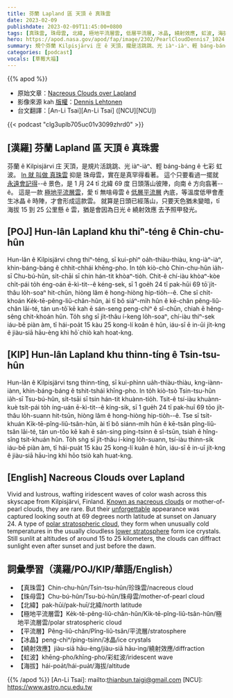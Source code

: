 ```yaml
---
title: 芬蘭 Lapland 區 天頂 ê 真珠雲
date: 2023-02-09
publishdate: 2023-02-09T11:45:00+0800
tags: [真珠雲, 珠母雲, 北緯, 極地平流層雲, 低層平流層, 冰晶, 繞射效應, 虹波, 海拔]
hero: https://apod.nasa.gov/apod/fap/image/2302/PearlCloudDennis7_1024.jpg
summary: 規个芬蘭 Kilpisjärvi 庄 ê 天頂，攏是活跳跳、光 iàⁿ-iàⁿ、輕 báng-báng ê 彩色虹波。In 就 叫做 真珠雲 抑是 珠母雲。
categories: [podcast]
vocals: [草莓大福]
---
```


{{% apod %}}

- 原始文章：[Nacreous Clouds over Lapland](https://apod.nasa.gov/apod/ap230209.html)
- 影像來源 kah [版權][copyright]：[Dennis Lehtonen](https://www.instagram.com/astrodenniina/)
- 台文翻譯：[An-Li Tsai][An-Li Tsai] ([NCU][NCU])

{{< podcast "clg3uplb705uc01v3099zhrd0" >}}

## [漢羅] 芬蘭 Lapland 區 天頂 ê 真珠雲
芬蘭 ê Kilpisjärvi 庄 天頂，是規片活跳跳、光 iàⁿ-iàⁿ、輕 báng-báng ê 七彩 虹波。
[In 就 叫做 真珠雲][Known as nacreous clouds] 抑是 珠母雲，實在是真罕得看著。
這个只要看過一擺就 [永遠會記得][unforgettable]--ê 景色，是 1 月 24 tī 北緯 69 度 日頭落山彼陣，向南 ê 方向翕著--ê。
這是一款 [極地平流層雲][polar stratospheric cloud]，愛 tī 無啥毋雲 ê [低層平流層][lower stratosphere] 內底，等溫度低甲會產生冰晶 ê 時陣，才會形成這款雲。
就算是日頭已經落山，只要天色猶未變暗，tī 海拔 15 到 25 公里懸 ê 雲，猶是會因為日光 ê 繞射效應 去予照甲發光。

## [POJ] Hun-lân Lapland khu thiⁿ-téng ê Chin-chu-hûn
Hun-lân ê Kilpisjärvi chng thiⁿ-téng, sī kui-phìⁿ oa̍h-thiàu-thiàu, kng-iàⁿ-iàⁿ, khin-báng-báng ê chhit-chhái khēng-pho.
In to̍h kiò-chò Chin-chu-hûn ia̍h-sī Chu-bú-hûn, si̍t-chāi sī chin hán-tit khòaⁿ-tio̍h.
Chit-ê chí-iàu khòaⁿ-kòe chi̍t-pái to̍h éng-oán ē-kì-tit--ê kéng-sek, sī 1 goe̍h 24 tī pak-hūi 69 tō͘ ji̍t-thâu lo̍h-soaⁿ hit-chūn, hiòng lâm ê hong-hiòng hip-tio̍h--ê.
Che sī chi̍t-khoán Ke̍k-tē-pêng-liû-chân-hûn, ài tī bô siáⁿ-mi̍h hûn ê kē-chân pêng-liû-chân lāi-té, tán un-tō͘ kē kah ē sán-seng peng-chiⁿ ê sî-chūn, chiah ē hêng-sêng chit-khoán hûn.
To̍h sǹg sī ji̍t-thâu í-keng lo̍h-soaⁿ, chí-iàu thiⁿ-sek iáu-bē piàn àm, tī hái-poa̍t 15 kàu 25 kong-lí koân ê hûn, iáu-sī ē in-ūi ji̍t-kng ê jiàu-siā hāu-èng khì hō͘ chiò kah hoat-kng.

## [KIP] Hun-lân Lapland khu thinn-tíng ê Tsin-tsu-hûn
Hun-lân ê Kilpisjärvi tsng thinn-tíng, sī kui-phìnn ua̍h-thiàu-thiàu, kng-iànn-iànn, khin-báng-báng ê tshit-tshái khīng-pho.
In to̍h kiò-tsò Tsin-tsu-hûn ia̍h-sī Tsu-bú-hûn, si̍t-tsāi sī tsin hán-tit khuànn-tio̍h.
Tsit-ê tsí-iàu khuànn-kuè tsi̍t-pái to̍h íng-uán ē-kì-tit--ê kíng-sik, sī 1 gue̍h 24 tī pak-huī 69 tōo ji̍t-thâu lo̍h-suann hit-tsūn, hiòng lâm ê hong-hiòng hip-tio̍h--ê.
Tse sī tsi̍t-khuán Ki̍k-tē-pîng-liû-tsân-hûn, ài tī bô siánn-mi̍h hûn ê kē-tsân pîng-liû-tsân lāi-té, tán un-tōo kē kah ē sán-sing ping-tsinn ê sî-tsūn, tsiah ē hîng-sîng tsit-khuán hûn.
To̍h sǹg sī ji̍t-thâu í-king lo̍h-suann, tsí-iàu thinn-sik iáu-bē piàn àm, tī hái-pua̍t 15 kàu 25 kong-lí kuân ê hûn, iáu-sī ē in-uī ji̍t-kng ê jiàu-siā hāu-ìng khì hōo tsiò kah huat-kng.

## [English] Nacreous Clouds over Lapland
Vivid and lustrous, wafting iridescent waves of color wash across this skyscape from Kilpisjärvi, Finland.
[Known as nacreous clouds][Known as nacreous clouds] or mother-of-pearl clouds, they are rare.
But their [unforgettable][unforgettable] appearance was captured looking south at 69 degrees north latitude at sunset on January 24.
A type of [polar stratospheric cloud][polar stratospheric cloud], they form when unusually cold temperatures in the usually cloudless [lower stratosphere][lower stratosphere] form ice crystals.
Still sunlit at altitudes of around 15 to 25 kilometers, the clouds can diffract sunlight even after sunset and just before the dawn.


## 詞彙學習（漢羅/POJ/KIP/華語/English）
- 【真珠雲】Chin-chu-hûn/Tsin-tsu-hûn/珍珠雲/nacreous cloud
- 【珠母雲】Chu-bú-hûn/Tsu-bú-hûn/珠母雲/mother-of-pearl cloud
- 【北緯】pak-hūi/pak-huī/北緯/north latitude
- 【極地平流層雲】Ke̍k-tē-pêng-liû-chân-hûn/Ki̍k-tē-pîng-liû-tsân-hûn/極地平流層雲/polar stratospheric cloud
- 【平流層】Pêng-liû-chân/Pîng-liû-tsân/平流層/stratosphere
- 【冰晶】peng-chiⁿ/ping-tsinn/冰晶/ice crystals
- 【繞射效應】jiàu-siā hāu-èng/jiàu-siā hāu-ìng/繞射效應/diffraction
- 【虹波】khēng-pho/khīng-pho/彩虹波/iridescent wave
- 【海拔】hái-poa̍t/hái-pua̍t/海拔/altitude


{{% /apod %}}
[An-Li Tsai]: mailto:thianbun.taigi@gmail.com
[NCU]: https://www.astro.ncu.edu.tw

[copyright]: https://apod.nasa.gov/apod/fap/lib/about_apod.html#srapply
[License]: https://creativecommons.org/licenses/by/2.0/

[Known as nacreous clouds]:https://www.atoptics.co.uk/highsky/nacr1.htm
[unforgettable]:https://ui.adsabs.harvard.edu/abs/2018BAMS...99.1377P/abstract
[polar stratospheric cloud]:https://www.nasa.gov/multimedia/imagegallery/image_feature_680.html
[lower stratosphere]:https://www.atoptics.co.uk/highsky/htrop.htm
